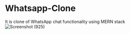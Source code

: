 # Whatsapp-Clone
It is clone of WhatsApp chat functionality using MERN stack
![Screenshot (925)](https://user-images.githubusercontent.com/84684106/230761768-0ec09114-afb4-4fd6-b008-cbac4d34bc64.png)
